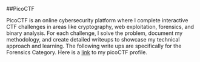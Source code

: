##PicoCTF

PicoCTF is an online cybersecurity platform where I complete interactive CTF challenges in areas like cryptography, web exploitation, forensics, and binary analysis. For each challenge, I solve the problem, document my methodology, and create detailed writeups to showcase my technical approach and learning. The following write ups are specifically for the Forensics Category. Here is a [link](https://play.picoctf.org/users/Ecliu) to my picoCTF profile.
